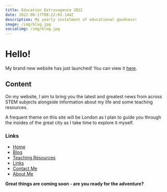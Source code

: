 ```yaml
---
title: Education Extravaganza 2022
date: 2022-08-17T08:22:03.144Z
description: My yearly instalment of educational goodness!
image: /img/blog.jpg
socialimg: /img/blog.jpg
---
```


# Hello!

My brand new website has just launched! You can view it [here](https://neoski.tk).

## Content

On my website, I aim to bring you the latest and greatest news from across STEM subjects alongside information about my life and some teaching resources.

A frequent theme on this site will be London as I plan to guide you through the insides of the great city as I take time to explore it myself.

### L﻿inks

- [Home](https://neoski.tk/)
- [Blog](https://neoski.tk/post)
- [Teaching Resources](https://neoski.tk/teach)
- [Links](https://neoski.tk/links)
- [Contact Me](https://neoski.tk/contact)
- [About Me](https://neoski.tk/about)

**Great things are coming soon - are you ready for the adventure?**
